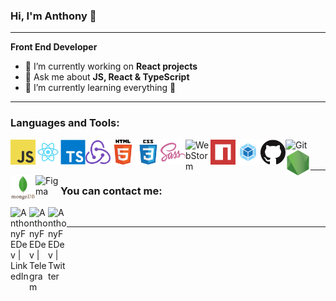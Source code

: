 ### Hi, I'm Anthony 👋

---

**Front End Developer**

- 🔭 I’m currently working on **React projects**
- 💬 Ask me about **JS, React & TypeScript**
- 🌱 I’m currently learning everything 🤣

---

### Languages and Tools:

<img align="left" alt="JavaScript" width="40px" src="https://raw.githubusercontent.com/github/explore/80688e429a7d4ef2fca1e82350fe8e3517d3494d/topics/javascript/javascript.png" />
<img align="left" alt="React" width="40px" src="https://raw.githubusercontent.com/github/explore/80688e429a7d4ef2fca1e82350fe8e3517d3494d/topics/react/react.png" />
<img align="left" alt="TypeScript" width="40px" src="https://raw.githubusercontent.com/devicons/devicon/master/icons/typescript/typescript-original.svg" />
<img align="left" alt="Redux" width="40px" src="https://raw.githubusercontent.com/devicons/devicon/master/icons/redux/redux-original.svg" />
<img align="left" alt="HTML5" width="40px" src="https://raw.githubusercontent.com/github/explore/80688e429a7d4ef2fca1e82350fe8e3517d3494d/topics/html/html.png" />
<img align="left" alt="CSS3" width="40px" src="https://raw.githubusercontent.com/github/explore/80688e429a7d4ef2fca1e82350fe8e3517d3494d/topics/css/css.png" />
<img align="left" alt="Sass" width="40px" src="https://raw.githubusercontent.com/github/explore/80688e429a7d4ef2fca1e82350fe8e3517d3494d/topics/sass/sass.png" />
<img align="left" alt="WebStorm" width="40px" src="https://upload.wikimedia.org/wikipedia/commons/thumb/c/c0/WebStorm_Icon.svg/512px-WebStorm_Icon.svg.png" />
<img align="left" alt="NPM" width="40px" src="https://raw.githubusercontent.com/github/explore/80688e429a7d4ef2fca1e82350fe8e3517d3494d/topics/npm/npm.png" />
<img align="left" alt="Webpack" width="40px" src="https://raw.githubusercontent.com/github/explore/80688e429a7d4ef2fca1e82350fe8e3517d3494d/topics/webpack/webpack.png" />
<img align="left" alt="GitHub" width="40px" src="https://raw.githubusercontent.com/github/explore/78df643247d429f6cc873026c0622819ad797942/topics/github/github.png" />
<img align="left" alt="Git" width="40px" src="https://www.vectorlogo.zone/logos/git-scm/git-scm-icon.svg" />
<img align="left" alt="Node.js" width="40px" src="https://raw.githubusercontent.com/github/explore/80688e429a7d4ef2fca1e82350fe8e3517d3494d/topics/nodejs/nodejs.png" />
<img align="left" alt="MongoDB" width="40px" src="https://raw.githubusercontent.com/devicons/devicon/master/icons/mongodb/mongodb-original-wordmark.svg" />
<img align="left" alt="Figma" width="40px" src="https://www.vectorlogo.zone/logos/figma/figma-icon.svg" />

<br />
<br />

---

### You can contact me:

[<img align="left" alt="AnthonyFEDev | LinkedIn" width="30px" src="https://upload.wikimedia.org/wikipedia/commons/thumb/e/e9/Linkedin_icon.svg/1200px-Linkedin_icon.svg.png" />][linkedin]
[<img align="left" alt="AnthonyFEDev | Telegram" width="30px" src="https://web.telegram.org/img/logo_share.png" />][telegram]
[<img align="left" alt="AnthonyFEDev | Twitter" width="30px" src="https://cdn.cms-twdigitalassets.com/content/dam/help-twitter/twitter_logo_blue.png.twimg.768.png" />][twitter]

<br />

---


[twitter]: https://twitter.com/AnthonyFeDev
[linkedin]: https://www.linkedin.com/in/anton-fedorenko-269b92b3/
[telegram]: https://t.me/AnthonyFedorenko
